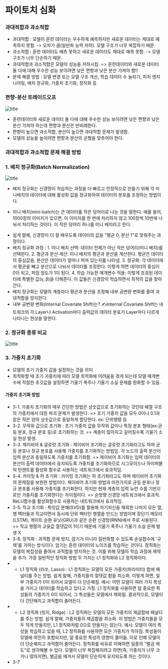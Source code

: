 # 파이토치 심화
### 과대적합과 과소적합
- 과대적합 : 모델이 훈련 데이터는 우수하게 예측하지만 새로운 데이터는 제대로 예측하지 못함. -> 오차가 큼(일반화 능력 저하). 모델 구조가 너무 복잡하기 때문.
- 과소적합 : 훈련 데이터도 예측 못하고 새로운 데이터도 제대로 예측 못함.  -> 모델 구조가 너무 단순하기 때문.
- 과대적합과 과소적합은 모델의 성능을 저하시킴. => 훈련데이터와 새로운 데이터 둘 다에 대해 우수한 성능 보이려면 낮은 편향과 낮은 분산 가져야 함!!
- 문제 해결 방법 : 모델 변경 또는 모델 구조 개선, 학습 데이터 수 늘리기, 피처 엔지니어링, 배치 정규화, 가중치 초기화, 정칙화  등
  
### 편향-분산 트레이드오프
![title](https://blog.kakaocdn.net/dn/bT2iuZ/btqyg76Nl3T/kPpkJ8zKTDzefTF7dTX2dK/img.png)  
  - 훈련데이터와 새로운 데이터 둘 다에 대해 우수한 성능 보이려면 낮은 편향과 낮은 분산 가져야 하는데 편향과 분산은 반비례한다.
  - 편향이 높으면 과소적합, 분산이 높으면 과대적합 문제가 발생함.
  - 모델의 성능을 높이려면 편향과 분산의 균형을 맞추어야 한다.

### 과대적합과 과소적합 문제 해결 방법 
### 1. 배치 정규화(Batch Normalization)
![title](https://i.ytimg.com/vi/zwGcVrdyCBg/hq720.jpg?sqp=-oaymwE7CK4FEIIDSFryq4qpAy0IARUAAAAAGAElAADIQj0AgKJD8AEB-AG-B4AC0AWKAgwIABABGGUgYyhYMA8=&rs=AOn4CLBFj7HnhVu_uHEh03zZtmEKndZl-Q)   
- 배치 정규화는 신경망이 학습하는 과정을 더 빠르고 안정적으로 만들기 위해 각 미니배치의 데이터에 대해 활성화 값을 정규화하여 데이터의 분포를 조정하는 방법이다.
 *  미니 배치(mini-batch)는 큰 데이터를 작은 덩어리로 나눈 것을 말한다. 예를 들어, 1000장의 이미지가 있으면, 이 이미지를 한 번에 처리하지 않고 100장씩 10번에 나눠서 처리하는 것이다. 이 작은 덩어리 하나를 미니 배치라고 한다.
- 쉽게 말해, 신경망이 더 잘 배우도록 데이터의 값을 "평균 0, 분산 1"로 맞춰주는 과정이다.
- 배치 정규화 과정 : 1. 미니 배치 선택: 데이터 전체가 아닌 작은 덩어리(미니 배치)를 선택한다. 2. 평균과 분산 계산: 미니 배치의 평균과 분산을 계산한다. 평균은 데이터의 중심값을, 분산은 데이터가 얼마나 퍼져 있는지를 나타냄. 3. 정규화: 각 데이터에서 평균을 빼고 분산으로 나눠서 데이터를 조정한다. 이렇게 하면 데이터의 중심이 0이 되고, 퍼짐 정도가 1이 된다. 4. 학습 가능한 매개변수 적용: 이렇게 조정된 데이터에 특별한 값(γ, β)을 더해준다. 이 값들은 신경망이 학습하면서 최적의 값을 찾아간다.
- 배치 정규화는 모델의 계층마다 평균과 분산을 조정해 내부 공변량 변화를 줄여 과대적합을 방지한다.
- 내부 공변량 변화(Internal Coveriate Shift)는? ✍️Internal Covariate Shift는 네트워크의 각 Layer나 Activation마다 출력값의 데이터 분포가 Layer마다 다르게 나타나는 현상을 말한다.


### 2. 정규화 종류 비교
![title](https://velog.velcdn.com/images/euisuk-chung/post/43cb32ac-32b0-4c8d-8196-552850ab11d1/image.png)   

### 3. 가중치 초기화
- 모델의 초기 가중치 값을 설정하는 것을 의미
- 최적화할 때 초기 가중치에 따라 모델 최적화에 어려움을 겪게 되는데 모델 매개변수에 적절한 초깃값을 설정하면 기울기 폭주나 기울기 소실 문제를 완화할 수 있음.
#### 가중치 초기화 방법
- 3-1. 가충치 초기화의 매우 간단한 방법은 상숫값으로 초기화하는 것인데 배열 구조의 가중치에서 대칭 파괴 문제가 발생한다. => 초기 가중치 값을 모두 0이나 0.1과 같은 작은 양의 상숫값으로 동일하게 할당한다. ex: 단위행렬 등<br>   
- 3-2. 무작위 값으로 초기화 : 초기 가중치 값을 무작위 값이나 특정 분포 형태(ex:균등 분포, 정규 분포 등)로 초기화하는 것. => 계층이 많아지고 깊어질수록 기울기 소실 현상 발생.<br>   
- 3-3. 제이비어 & 글로럿 초기화 : 제이비어 초기화는 글로럿 초기화라고도 하며 균등 분포나 정규 분포를 사용해 가중치를 초기화하는 방법임. 각 노드의 출력 분산이 입력 분산과 동일하도록 가중치를 초기화함. => 제이비어 초기화는 입력 데이터의 분산이 출력 데이터에서 유지되도록 가중치를 초기화하므로 시그모이드나 하이퍼볼릭 탄젠트를 활성화 함수로 사용하는 네트워크에서 효과적임.<br>   
- 3-4. 카이밍 & 허 초기화 : 카이밍 초기화는 허 초기화라고도 하며 제이비어 초기화의 문제점을 보완한 방법이다. 제이비어 초기화 방법과 마찬가지로 균등 분포나 정규 분포를 사용해 가중치를 초기화한다. 하지만 현재 계층의 입력 뉴런 수를 기반으로만 가중치를 초기화한다는 차이점이다. => 순방향 신경망 네트워크에서 효과적. ReLU함수를 활성화함수로 사용하는 네트워크에서 효과적임.
- 3-5. 직교 초기화 : 특잇값 분해(SVD)를 활용해 자기자신을 제외한 나머지 모든 열,행 벡터들과 직교이면서 동시에 단위 벡터인 행렬을 만드는 방법이며 장단기 메모리(LSTM), 게이트 순환 유닛(GRU)과 같은 순환 신경망(RNN)에서 주로 사용된다. => 직교 행렬의 고윳값 절댓값이 1이기 때문에 기울기 폭주나 기울기 소실 문제 발생 X
- 3-6. 정칙화 : 과적합 문제 방지, 암기가 아니라 일반화할 수 있도록 손실합수에 '규제'를 가하는 방식이다. 암기는 훈련 데이터의 노이즈를 학습하는 것이다. 정칙화는 모델의 복잡성을 줄여서 과적합을 방지하는 것. 이를 위해 모델의 학습 과정에 제약을 추가. 가장 일반적인 정칙화 방법 두 가지는 L1 정칙화와 L2 정칙화이다.
- - L1 정칙화 (라쏘, Lasso) : L1 정칙화는 모델의 모든 가중치(파라미터) 합에 페널티를 주는 방법. 쉽게 말해, 가중치들의 절댓값 합을 최소화. 이렇게 하면, 일부 가중치가 0이 되어서 모델이 더 단순해짐. 예시: 어떤 모델이 여러 가지 특성을 가지고 데이터를 학습하고 있다고 가정. L1 정칙화를 사용하면 덜 중요한 특성들의 가중치가 0이 되어서, 그 특성들은 모델에서 제외됨. 결과적으로, 모델이 더 간단해지고 과적합이 줄어든다.
- - L2 정칙화 (릿지, Ridge) : L2 정칙화는 모델의 모든 가중치의 제곱합에 페널티를 주는 방법. 쉽게 말해, 가중치들의 제곱합을 최소화. 이 방법은 가중치들을 모두 작게 만들지만, L1 정칙화처럼 0으로 만들지는 않는다. 예시: 모델이 여러 특성을 학습하고 있을 때, L2 정칙화를 사용하면 모든 가중치가 작아짐. 특성들이 모델에 여전히 포함되지만, 덜 중요한 특성의 영향이 줄어듦. 이로 인해 모델이 더 단순해지고 과적합이 줄어든다.
정칙화를 비유로 이해하면 일종의 "벌금 제도"로 생각해볼 수 있다. 모델이 너무 복잡해지려고 하면(즉, 가중치가 너무 크거나 많아지면), 벌금을 매겨서 모델이 단순하게 유지되도록 하는 것이다.
- 3-7
